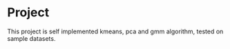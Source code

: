 # Project
This project is self implemented kmeans, pca and gmm algorithm, tested on sample datasets.
